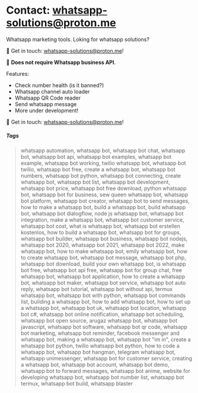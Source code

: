 # Contact: whatsapp-solutions@proton.me

Whatsapp marketing tools. Loking for whatsapp solutions? 

📧 Get in touch: whatsapp-solutions@proton.me! 

🚀 **Does not require Whatsapp business API**. 

Features:

- Check number health (is it banned?)
- Whatsapp channel auto loader
- Whatsapp QR Code reader
- Send whatsapp message
- More under development!

📧 Get in touch: whatsapp-solutions@proton.me! 

##### Tags
> whatsapp automation, whatsapp bot, whatsapp bot chat, whatsapp bot, whatsapp bot api, whatsapp bot examples, whatsapp bot example, whatsapp bot working, twilio whatsapp bot, whatsapp bot twilio, whatsapp bot free, create a whatsapp bot, whatsapp bot numbers, whatsapp bot python, whatsapp bot connecting, create whatsapp bot, whatsapp bot list, whatsapp bot development, whatsapp bot price, whatsapp bot free download, python whatsapp bot, whatsapp bot for business, sew queen whatsapp bot, whatsapp bot platform, whatsapp bot creator, whatsapp bot to send messages, how to make a whatsapp bot, build a whatsapp bot, build whatsapp bot, whatsapp bot dialogflow, node js whatsapp bot, whatsapp bot integration, make a whatsapp bot, whatsapp bot customer service, whatsapp bot cost, what is whatsapp bot, whatsapp bot erstellen kostenlos, how to build a whatsapp bot, whatsapp bot for groups, whatsapp bot builder, whatsapp bot business, whatsapp bot nodejs, whatsapp bot 2020, whatsapp bot 2021, whatsapp bot 2022, make whatsapp bot, how to make whatsapp bot, emily whatsapp bot, how to create whatsapp bot, whatsapp bot message, whatsapp bot php, whatsapp bot download, build your own whatsapp bot, is whatsapp bot free, whatsapp bot api free, whatsapp bot for group chat, free whatsapp bot, whatsapp bot application, how to create a whatsapp bot, whatsapp bot maker, whatsapp bot service, whatsapp bot auto reply, whatsapp bot tutorial, whatsapp bot without api, termux whatsapp bot, whatsapp bot with python, whatsapp bot commands list, building a whatsapp bot, how to add whatsapp bot, how to set up a whatsapp bot, whatsapp bot uk, whatsapp bot location, whatsapp bot c#, whatsapp bot online notification, whatsapp bot scheduling, whatsapp bot open source, arugaz whatsapp bot, whatsapp bot javascript, whatsapp bot software, whatsapp bot qr code, whatsapp bot marketing, whatsapp bot reminder, facebook messenger and whatsapp bot, making a whatsapp bot, whatsapp bot "im in", create a whatsapp bot python, twilio whatsapp bot python, how to code a whatsapp bot, whatsapp bot hangman, telegram whatsapp bot, whatsapp unimessenger, whatsapp bot for customer service, creating a whatsapp bot, whatsapp bot account, whatsapp bot demo, whatsapp bot to forward messages, whatsapp bot anime, website for developing whatsapp bot, whatsapp bot number list, whatsapp bot termux, whatsapp bot build, whatsapp blaster
